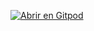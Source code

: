 [![Abrir en Gitpod](https://gitpod.io/button/open-in-gitpod.svg)](https://gitpod.io/#https://github.com/LuisAizpurua/aws-local)
